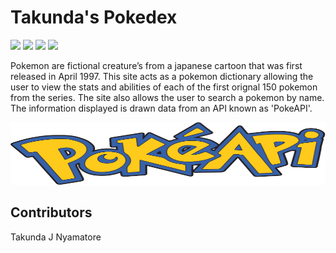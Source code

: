 # Takunda's Pokedex

[<img src="https://img.shields.io/badge/HTML-red.svg?logo=LOGO">](<LINK>)
[<img src="https://img.shields.io/badge/CSS-blue.svg?logo=LOGO">](<LINK>)
[<img src="https://img.shields.io/badge/JAVASCRIPT-yellow.svg?logo=LOGO">](<LINK>)
[<img src="https://img.shields.io/badge/POKE API-yell.svg?logo=LOGO">](<LINK>)


Pokemon are fictional creature’s from a japanese cartoon that was first released in April 1997. This site acts as a pokemon dictionary allowing the user to view the stats and abilities of each of the first orignal 150 pokemon from the series. The site also allows the user to search a pokemon by name. The information displayed is drawn data from an API known as 'PokeAPI'.

<img src="/pokeapi.svg" alt="MarineGEO circle logo" style="height: 100px; width:100%;"/>


## Contributors
Takunda J Nyamatore

